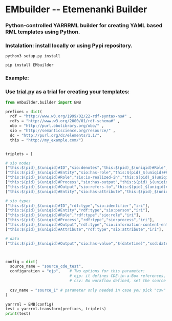 # **EMbuilder** -- **Etemenanki Builder**
### Python-controlled YARRRML builder for creating YAML based RML templates using Python.

### **Instalation:** install locally or using Pypi repository.

```
python3 setup.py install
```

```
pip install EMbuilder
```
### **Example:** 
### Use [trial.py](https://github.com/pabloalarconm/EMbuilder/blob/main/trial.py) as a trial for creating your templates:

```python
from embuilder.builder import EMB

prefixes = dict(
  rdf = "http://www.w3.org/1999/02/22-rdf-syntax-ns#" ,
  rdfs = "http://www.w3.org/2000/01/rdf-schema#" ,
  obo = "http://purl.obolibrary.org/obo/" ,
  sio = "http://semanticscience.org/resource/" ,
  dc = "http://purl.org/dc/elements/1.1/",
  this = "http://my_example.com/")


triplets = [

# sio nodes
["this:$(pid)_$(uniqid)#ID","sio:denotes","this:$(pid)_$(uniqid)#Role","iri"],
["this:$(pid)_$(uniqid)#Entity","sio:has-role","this:$(pid)_$(uniqid)#Role","iri"],
["this:$(pid)_$(uniqid)#Role","sio:is-realized-in","this:$(pid)_$(uniqid)#Process","iri"],
["this:$(pid)_$(uniqid)#Process","sio:has-output","this:$(pid)_$(uniqid)#Output","iri"],
["this:$(pid)_$(uniqid)#Output","sio:refers-to","this:$(pid)_$(uniqid)#Attribute","iri"],
["this:$(pid)_$(uniqid)#Entity","sio:has-attribute","this:$(pid)_$(uniqid)#Attribute","iri"],

# sio types
["this:$(pid)_$(uniqid)#ID","rdf:type","sio:identifier","iri"],
["this:$(pid)_$(uniqid)#Entity","rdf:type","sio:person","iri"],
["this:$(pid)_$(uniqid)#Role","rdf:type","sio:role","iri"],
["this:$(pid)_$(uniqid)#Process","rdf:type","sio:process","iri"],
["this:$(pid)_$(uniqid)#Output","rdf:type","sio:information-content-entity","iri"],
["this:$(pid)_$(uniqid)#Attribute","rdf:type","sio:attribute","iri"],

# data
["this:$(pid)_$(uniqid)#Output","sio:has-value","$(datetime)","xsd:date"]]



config = dict(
  source_name = "source_cde_test",
  configuration = "ejp",    # Two options for this parameter:
                            # ejp: it defines CDE-in-a-Box references, being compatible with this workflow  
                            # csv: No workflow defined, set the source configuration for been used by CSV as data source
                            
  csv_name = "source_1" # parameter only needed in case you pick "csv" as configuration
)

yarrrml = EMB(config)
test = yarrrml.transform(prefixes, triplets)
print(test)
```